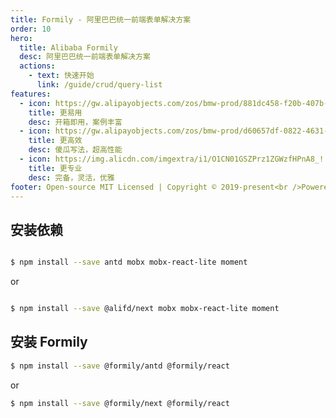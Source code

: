```yaml
---
title: Formily - 阿里巴巴统一前端表单解决方案
order: 10
hero:
  title: Alibaba Formily
  desc: 阿里巴巴统一前端表单解决方案
  actions:
    - text: 快速开始
      link: /guide/crud/query-list
features:
  - icon: https://gw.alipayobjects.com/zos/bmw-prod/881dc458-f20b-407b-947a-95104b5ec82b/k79dm8ih_w144_h144.png
    title: 更易用
    desc: 开箱即用，案例丰富
  - icon: https://gw.alipayobjects.com/zos/bmw-prod/d60657df-0822-4631-9d7c-e7a869c2f21c/k79dmz3q_w126_h126.png
    title: 更高效
    desc: 傻瓜写法，超高性能
  - icon: https://img.alicdn.com/imgextra/i1/O1CN01GSZPrz1ZGWzfHPnA8_!!6000000003167-55-tps-800-800.svg
    title: 更专业
    desc: 完备，灵活，优雅
footer: Open-source MIT Licensed | Copyright © 2019-present<br />Powered by self
---
```


## 安装依赖

```bash

$ npm install --save antd mobx mobx-react-lite moment

```

or

```bash

$ npm install --save @alifd/next mobx mobx-react-lite moment

```

## 安装 Formily

```bash
$ npm install --save @formily/antd @formily/react

```

or

```bash
$ npm install --save @formily/next @formily/react

```
